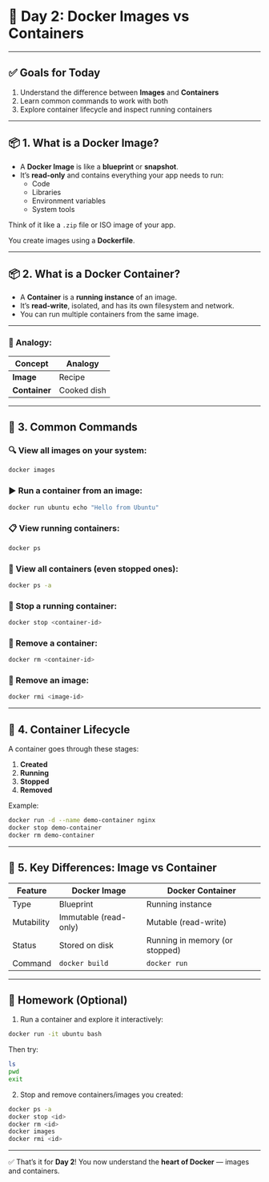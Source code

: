 # 🐳 Day 2: Docker Images vs Containers

---

## ✅ Goals for Today
1. Understand the difference between **Images** and **Containers**
2. Learn common commands to work with both
3. Explore container lifecycle and inspect running containers

---

## 📦 1. What is a Docker Image?

- A **Docker Image** is like a **blueprint** or **snapshot**.
- It’s **read-only** and contains everything your app needs to run:
  - Code
  - Libraries
  - Environment variables
  - System tools

Think of it like a `.zip` file or ISO image of your app.

You create images using a **Dockerfile**.

---

## 📦 2. What is a Docker Container?

- A **Container** is a **running instance** of an image.
- It’s **read-write**, isolated, and has its own filesystem and network.
- You can run multiple containers from the same image.

---

### 🧠 Analogy:

| Concept       | Analogy             |
|---------------|---------------------|
| **Image**     | Recipe              |
| **Container** | Cooked dish         |

---

## 🔧 3. Common Commands

### 🔍 View all images on your system:
```bash
docker images
```

### ▶️ Run a container from an image:
```bash
docker run ubuntu echo "Hello from Ubuntu"
```

### 📋 View running containers:
```bash
docker ps
```

### 📜 View all containers (even stopped ones):
```bash
docker ps -a
```

### 🛑 Stop a running container:
```bash
docker stop <container-id>
```

### 🧽 Remove a container:
```bash
docker rm <container-id>
```

### 🧼 Remove an image:
```bash
docker rmi <image-id>
```

---

## 🔎 4. Container Lifecycle

A container goes through these stages:

1. **Created**
2. **Running**
3. **Stopped**
4. **Removed**

Example:
```bash
docker run -d --name demo-container nginx
docker stop demo-container
docker rm demo-container
```

---

## 🧠 5. Key Differences: Image vs Container

| Feature         | Docker Image           | Docker Container           |
|-----------------|------------------------|----------------------------|
| Type            | Blueprint              | Running instance           |
| Mutability      | Immutable (read-only)  | Mutable (read-write)       |
| Status          | Stored on disk         | Running in memory (or stopped) |
| Command         | `docker build`         | `docker run`               |

---

## 📝 Homework (Optional)

1. Run a container and explore it interactively:
```bash
docker run -it ubuntu bash
```
Then try:
```bash
ls
pwd
exit
```

2. Stop and remove containers/images you created:
```bash
docker ps -a
docker stop <id>
docker rm <id>
docker images
docker rmi <id>
```

---

✅ That’s it for **Day 2**! You now understand the **heart of Docker** — images and containers.
